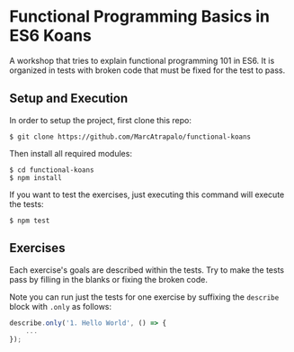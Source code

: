 # Functional Programming Basics in ES6 Koans

A workshop that tries to explain functional programming 101 in ES6.
It is organized in tests with broken code that must be fixed for the test to pass.

## Setup and Execution
In order to setup the project, first clone this repo:

```
$ git clone https://github.com/MarcAtrapalo/functional-koans
```

Then install all required modules:

```
$ cd functional-koans
$ npm install
```

If you want to test the exercises, just executing this command will execute the tests:

```
$ npm test
```

## Exercises
Each exercise's goals are described within the tests.
Try to make the tests pass by filling in the blanks or fixing the broken code.

Note you can run just the tests for one exercise by suffixing the `describe` block with `.only` as follows:

```javascript
describe.only('1. Hello World', () => {
    ...
});
```